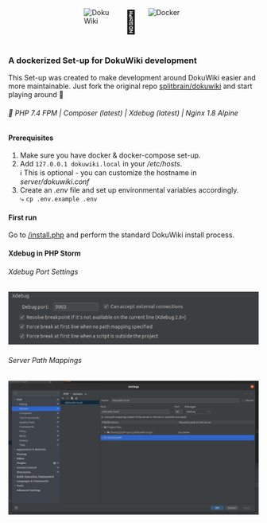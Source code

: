 <div style="display: flex; flex-wrap: wrap; justify-content: center; margin-bottom: 40px;">
<img src="https://www.dokuwiki.org/lib/tpl/dokuwiki/images/logo.png" width="60px" alt="DokuWiki" /> 
<div style="margin: 0 20px; font-size: 45px;">🤝</div>
<img src="https://www.docker.com/sites/default/files/d8/2019-07/vertical-logo-monochromatic.png" alt="Docker" width="70px" />
</div>


### A dockerized Set-up for DokuWiki development

This Set-up was created to make development around DokuWiki easier and more maintainable. Just fork the original repo 
[splitbrain/dokuwiki](https://github.com/splitbrain/dokuwiki) and start playing around 🚀

###### 🧱 PHP 7.4 FPM | Composer (latest) | Xdebug (latest) | Nginx 1.8 Alpine

#### Prerequisites
1. Make sure you have docker & docker-compose set-up.
2. Add `127.0.0.1 dokuwiki.local` in your _/etc/hosts_.   
   ℹ This is optional - you can customize the hostname in _server/dokuwiki.conf_
3. Create an _.env_ file and set up environmental variables accordingly.  
   ⤷ `cp .env.example .env`

#### First run

Go to [/install.php](http://dokuwiki.local/install.php) and perform the standard DokuWiki install process.

#### Xdebug in PHP Storm

###### Xdebug Port Settings
![Xdebug Port Settings](_assets/xdebug.png "Xdebug")

###### Server Path Mappings
![Server Path Mappings](_assets/server.png "Path Mappings")
